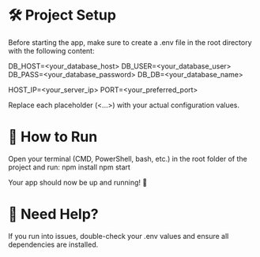 # 🛠️ Project Setup

Before starting the app, make sure to create a .env file in the root directory with the following content:

DB_HOST=<your_database_host>
DB_USER=<your_database_user>
DB_PASS=<your_database_password>
DB_DB=<your_database_name>

HOST_IP=<your_server_ip>
PORT=<your_preferred_port>

Replace each placeholder (<...>) with your actual configuration values.


# 🚀 How to Run

Open your terminal (CMD, PowerShell, bash, etc.) in the root folder of the project and run:
npm install
npm start

Your app should now be up and running! 🎉

# 🧪 Need Help?

If you run into issues, double-check your .env values and ensure all dependencies are installed.
